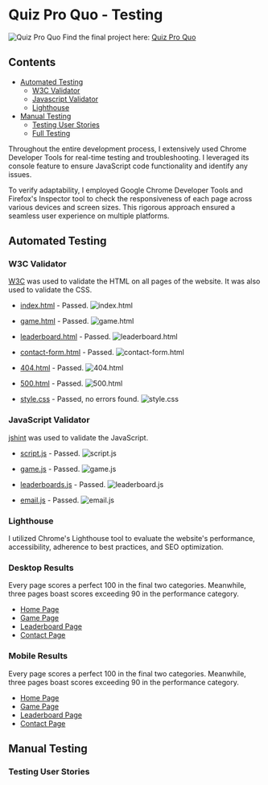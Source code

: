 # Quiz Pro Quo - Testing
![Quiz Pro Quo](documentation/features/am-i-responsive.png)
Find the final project here: [Quiz Pro Quo](https://irebernardidev.github.io/Quiz-Pro-Quo/)

## Contents

- [Automated Testing](#automated-testing)
  * [W3C Validator](#w3c-validator)
  * [Javascript Validator](#javascript-validator)
  * [Lighthouse](#lighthouse)
- [Manual Testing](#manual-testing)
  * [Testing User Stories](#testing-user-stories)
  * [Full Testing](#full-testing)

Throughout the entire development process, I extensively used Chrome Developer Tools for real-time testing and troubleshooting. I leveraged its console feature to ensure JavaScript code functionality and identify any issues.

To verify adaptability, I employed Google Chrome Developer Tools and Firefox's Inspector tool to check the responsiveness of each page across various devices and screen sizes. This rigorous approach ensured a seamless user experience on multiple platforms.

## Automated Testing

### W3C Validator
[W3C](https://validator.w3.org/) was used to validate the HTML on all pages of the website. It was also used to validate the CSS.

* [index.html](index.html) - Passed.
  ![index.html](TESTING/W3C/index-w3.png)

* [game.html](game.html) - Passed.
  ![game.html](TESTING/W3C/game-w3.png)

* [leaderboard.html](leaderboard.html) - Passed.
  ![leaderboard.html](TESTING/W3C/leaderboard-w3.png)

* [contact-form.html](contact-form.html) - Passed.
  ![contact-form.html](TESTING/W3C/contact-w3.png)

* [404.html](404.html) - Passed.
 ![404.html](TESTING/W3C/404-w3.png)

* [500.html](500.html) - Passed.
  ![500.html](TESTING/W3C/500-w3.png)

* [style.css](assets/css/style.css) - Passed, no errors found.
  ![style.css](TESTING/W3C/style.css.png)

### JavaScript Validator
[jshint](https://jshint.com/) was used to validate the JavaScript.

* [script.js](assets/js/script.js) - Passed.
  ![script.js](TESTING/jshint/script-jshint.png)

* [game.js](assets/js/game.js) - Passed.
  ![game.js](TESTING/jshint/game-jshint.png)

* [leaderboards.js](assets/js/leaderboard.js) - Passed.
  ![leaderboard.js](TESTING/jshint/leaderboard-jshint.png)

* [email.js](assets/js/email.js) - Passed.
  ![email.js](TESTING/jshint/email-jshint.png)

### Lighthouse
I utilized Chrome's Lighthouse tool to evaluate the website's performance, accessibility, adherence to best practices, and SEO optimization.

### Desktop Results
Every page scores a perfect 100 in the final two categories. Meanwhile, three pages boast scores exceeding 90 in the performance category.
* [Home Page](TESTING/Lighthouse/home-desk.png)
* [Game Page](TESTING/Lighthouse/game-desk.png)
* [Leaderboard Page](TESTING/Lighthouse/leaderboard-desk.png)
* [Contact Page](TESTING/Lighthouse/contact-form-desk.png)

### Mobile Results
Every page scores a perfect 100 in the final two categories. Meanwhile, three pages boast scores exceeding 90 in the performance category.
* [Home Page](TESTING/Lighthouse/home-mob.png)
* [Game Page](TESTING/Lighthouse/game-mob.png)
* [Leaderboard Page](TESTING/Lighthouse/leaderboard-mob.png)
* [Contact Page](TESTING/Lighthouse/contact-form-mob.png)

## Manual Testing

### Testing User Stories

